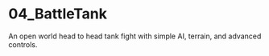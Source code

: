 # 04_BattleTank
An open world head to head tank fight with simple AI, terrain, and advanced controls.
